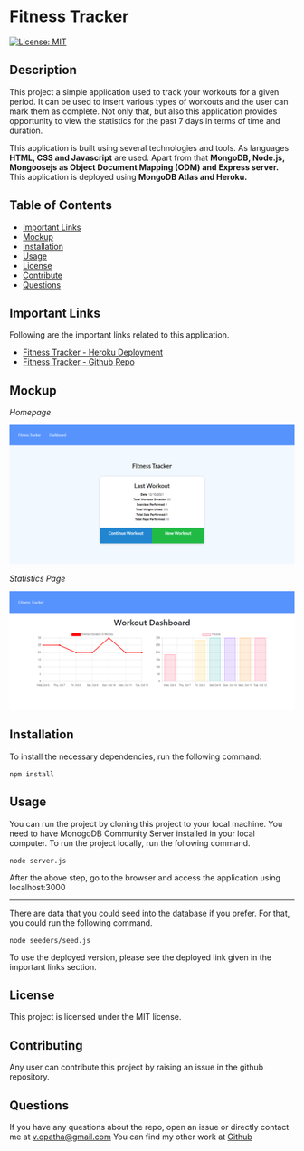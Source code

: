 # Fitness Tracker

[![License: MIT](https://img.shields.io/badge/License-MIT-yellow.svg)](https://opensource.org/licenses/MIT)

## Description

This project a simple application used to track your workouts for a given period. It can be used to insert various types of workouts and the user can mark them as complete. Not only that, but also this application provides opportunity to view the statistics for the past 7 days in terms of time and duration.

This application is built using several technologies and tools. As languages **HTML, CSS and Javascript** are used. Apart from that **MongoDB, Node.js, Mongoosejs as Object Document Mapping (ODM) and Express server.** This application is deployed using **MongoDB Atlas and Heroku.**

## Table of Contents

- [Important Links](#Important-Links)
- [Mockup](#Mockup)
- [Installation](#Installation)
- [Usage](#Usage)
- [License](#License)
- [Contribute](#Contributing)
- [Questions](#Questions)

## Important Links

Following are the important links related to this application.

- [Fitness Tracker - Heroku Deployment](https://glacial-basin-20895.herokuapp.com/)
- [Fitness Tracker - Github Repo](https://github.com/vish-opatha/fitness-tracker)

## Mockup

_Homepage_

![Home Page](./readme_images/main_page.png)

_Statistics Page_

![Stat Page](./readme_images/stats_page.png)

## Installation

To install the necessary dependencies, run the following command:

```
npm install
```

## Usage

You can run the project by cloning this project to your local machine. You need to have MonogoDB Community Server installed in your local computer. To run the project locally, run the following command.

```
node server.js
```

After the above step, go to the browser and access the application using localhost:3000

---

There are data that you could seed into the database if you prefer. For that, you could run the following command.

```
node seeders/seed.js
```

To use the deployed version, please see the deployed link given in the important links section.

## License

This project is licensed under the MIT license.

## Contributing

Any user can contribute this project by raising an issue in the github repository.

## Questions

If you have any questions about the repo, open an issue or directly contact me at <v.opatha@gmail.com> You can find my other work at [Github](https://github.com/vish-op)

